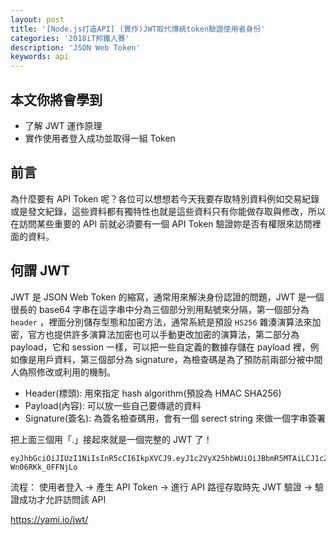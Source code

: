 ```yaml
---
layout: post
title: '[Node.js打造API] (實作)JWT取代傳統token驗證使用者身份'
categories: '2018iT邦鐵人賽'
description: 'JSON Web Token'
keywords: api
---
```


## 本文你將會學到
- 了解 JWT 運作原理 
- 實作使用者登入成功並取得一組 Token


## 前言
為什麼要有 API Token 呢？各位可以想想若今天我要存取特別資料例如交易紀錄或是發文紀錄，這些資料都有獨特性也就是這些資料只有你能做存取與修改，所以在訪問某些重要的 API 前就必須要有一個 API Token 驗證妳是否有權限來訪問裡面的資料。

## 何謂 JWT
JWT 是 JSON Web Token 的縮寫，通常用來解決身份認證的問題，JWT 是一個很長的 base64 字串在這字串中分為三個部分別用點號來分隔，第一個部分為 `header` ，裡面分別儲存型態和加密方法，通常系統是預設 `HS256` 雜湊演算法來加密，官方也提供許多演算法加密也可以手動更改加密的演算法，第二部分為 payload，它和 session 一樣，可以把一些自定義的數據存儲在 payload 裡，例如像是用戶資料，第三個部分為 signature，為檢查碼是為了預防前兩部分被中間人偽照修改或利用的機制。

- Header(標頭): 用來指定 hash algorithm(預設為 HMAC SHA256)
- Payload(內容): 可以放一些自己要傳遞的資料
- Signature(簽名): 為簽名檢查碼用，會有一個 serect string 來做一個字串簽署

把上面三個用「.」接起來就是一個完整的 JWT 了！

```
eyJhbGciOiJIUzI1NiIsInR5cCI6IkpXVCJ9.eyJ1c2VyX25hbWUiOiJBbmR5MTAiLCJ1c2VyX21haWwiOiJhbmR5QGdtYWlsLmNvbSIsInVzZXJfcGFzc3dvcmQiOiJwYXNzd29yZDEwIiwiaWF0IjoxNTE1MTQwNDg0fQ.P41UlFdYNIho2EA8T5k9iNK0EMC-Wn06RKk_0FFNjLo
```

流程： 使用者登入 -> 產生 API Token -> 進行 API 路徑存取時先 JWT 驗證 -> 驗證成功才允許訪問該 API


https://yami.io/jwt/
